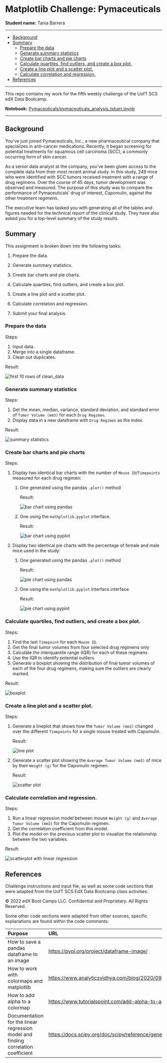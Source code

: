 # Matplotlib Challenge: Pymaceuticals

**Student name:** Tania Barrera

---

- [Background](#background)
- [Summary](#summary)
  - [Prepare the data](#prepare-the-data)
  - [Generate summary statistics](#generate-summary-statistics)
  - [Create bar charts and pie charts](#create-bar-charts-and-pie-charts)
  - [Calculate quartiles, find outliers, and create a box plot.](#calculate-quartiles-find-outliers-and-create-a-box-plot)
  - [Create a line plot and a scatter plot.](#create-a-line-plot-and-a-scatter-plot)
  - [Calculate correlation and regression.](#calculate-correlation-and-regression)
- [References](#references)


---

This repo contains my work for the fifth weekly challenge of the UofT SCS edX Data Bootcamp.

**Notebook:** [Pymaceuticals/pymaceuticals_analysis_tsbarr.ipynb](Pymaceuticals/pymaceuticals_analysis_tsbarr.ipynb)

---

## Background

You've just joined Pymaceuticals, Inc., a new pharmaceutical company that specializes in anti-cancer medications. Recently, it began screening for potential treatments for squamous cell carcinoma (SCC), a commonly occurring form of skin cancer.

As a senior data analyst at the company, you've been given access to the complete data from their most recent animal study. In this study, 249 mice who were identified with SCC tumors received treatment with a range of drug regimens. Over the course of 45 days, tumor development was observed and measured. The purpose of this study was to compare the performance of Pymaceuticals’ drug of interest, Capomulin, against the other treatment regimens.

The executive team has tasked you with generating all of the tables and figures needed for the technical report of the clinical study. They have also asked you for a top-level summary of the study results.


## Summary

This assignment is broken down into the following tasks:

1. Prepare the data.

2. Generate summary statistics.

3. Create bar charts and pie charts.

4. Calculate quartiles, find outliers, and create a box plot.

5. Create a line plot and a scatter plot.

6. Calculate correlation and regression.

7. Submit your final analysis.

### Prepare the data

Steps:

1. Input data.
2. Merge into a single dataframe.
3. Clean out duplicates.

Result:

![first 10 rows of clean_data](Pymaceuticals/results/clean_data_head10.png)

### Generate summary statistics

Steps:

1. Get the mean, median, variance, standard deviation, and standard error of `Tumor Volume (mm3)` for each `Drug Regimen`.
2. Display data in a new dataframe with `Drug Regimen` as the index.

Result:

![summary statistics](Pymaceuticals/results/summary_statistics.png)

### Create bar charts and pie charts

Steps:

1. Display two identical bar charts with the number of `Mouse ID`/`Timepoints` measured for each drug regimen:
   1. One generated using the pandas `.plot()` method

        Result:

        ![bar chart using pandas](Pymaceuticals/results/bar_pandas.png)

   2. One using the `mathplotlib.pyplot` interface.

        Result:

        ![bar chart using pyplot](Pymaceuticals/results/bar_pyplot.png)


2. Display two identical pie charts with the percentage of female and male mice used in the study:
   1. One generated using the pandas `.plot()` method

        Result:

        ![pie chart using pandas](Pymaceuticals/results/pie_pandas.png)

   2. One using the `mathplotlib.pyplot` interface.interface.

        Result:

        ![pie chart using pyplot](Pymaceuticals/results/pie_pyplot.png)


### Calculate quartiles, find outliers, and create a box plot.

Steps:

1. Find the last `Timepoint` for each `Mouse ID`.
2. Get the final tumor volumes from four selected drug regimens only
3. Calculate the interquantile range (IQR) for each of these regimens
4. Use the IQR to identify potential outliers
5. Generate a boxplot showing the distribution of final tumor volumes of each of the four drug regimens, making sure the outliers are clearly marked.

Result:

![boxplot](Pymaceuticals/results/boxplot.png)


### Create a line plot and a scatter plot.

Steps:

1. Generate a lineplot that shows how the `Tumor Volume (mm3)` changed over the different `Timepoints` for a single mouse treated with Capomulin.

    Result:

    ![line plot](Pymaceuticals/results/line_plot.png)

2. Generate a scatter plot showing the `Average Tumor Volume (mm3)` of mice by their `Weight (g)` for the Capomulin regimen.

    Result:

    ![scatter plot](Pymaceuticals/results/scatter_plot.png)

### Calculate correlation and regression.

Steps:

1. Run a linear regression model between mouse `Weight (g)` and `Average Tumor Volume (mm3)` for the Capomulin regimen.
2. Get the correlation coefficient from this model.
3. Plot the model on the previous scatter plot to visualize the relationship between the two variables.

Result:

![scatterplot with linear regression](Pymaceuticals/results/scatter_with_linregress.png)


## References

Challenge instructions and input file, as well as some code sections that were adapted from the UofT SCS EdX Data Bootcamp class activities:

© 2022 edX Boot Camps LLC. Confidential and Proprietary. All Rights Reserved.

Some other code sections were adapted from other sources, specific explanations are found within the code comments:

| Purpose | URL |
| :- | :- |
| How to save a pandas dataframe to an image | https://pypi.org/project/dataframe-image/ |
| How to work with colormaps and matplotlib | https://www.analyticsvidhya.com/blog/2020/09/colormaps-matplotlib/ |
| How to add alpha to a colormap | https://www.tutorialspoint.com/add-alpha-to-an-existing-matplotlib-colormap |
| Documentation for the linear regression model and finding correlation coefficient | https://docs.scipy.org/doc/scipy/reference/generated/scipy.stats.linregress.html#scipy.stats.linregress |
